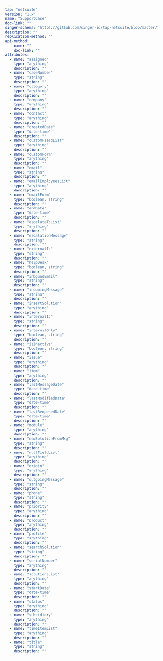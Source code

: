 ```yaml
---
tap: "netsuite"
version: "1.x"
name: "SupportCase"
doc-link: ""
singer-schema: "https://github.com/singer-io/tap-netsuite/blob/master/tap_netsuite/schemas/SupportCase.json"
description: ""
replication-method: ""
api-method:
    name: ""
    doc-link: ""
attributes:
  - name: "assigned"
    type: "anything"
    description: ""
  - name: "caseNumber"
    type: "string"
    description: ""
  - name: "category"
    type: "anything"
    description: ""
  - name: "company"
    type: "anything"
    description: ""
  - name: "contact"
    type: "anything"
    description: ""
  - name: "createdDate"
    type: "date-time"
    description: ""
  - name: "customFieldList"
    type: "anything"
    description: ""
  - name: "customForm"
    type: "anything"
    description: ""
  - name: "email"
    type: "string"
    description: ""
  - name: "emailEmployeesList"
    type: "anything"
    description: ""
  - name: "emailForm"
    type: "boolean, string"
    description: ""
  - name: "endDate"
    type: "date-time"
    description: ""
  - name: "escalateToList"
    type: "anything"
    description: ""
  - name: "escalationMessage"
    type: "string"
    description: ""
  - name: "externalId"
    type: "string"
    description: ""
  - name: "helpDesk"
    type: "boolean, string"
    description: ""
  - name: "inboundEmail"
    type: "string"
    description: ""
  - name: "incomingMessage"
    type: "string"
    description: ""
  - name: "insertSolution"
    type: "anything"
    description: ""
  - name: "internalId"
    type: "string"
    description: ""
  - name: "internalOnly"
    type: "boolean, string"
    description: ""
  - name: "isInactive"
    type: "boolean, string"
    description: ""
  - name: "issue"
    type: "anything"
    description: ""
  - name: "item"
    type: "anything"
    description: ""
  - name: "lastMessageDate"
    type: "date-time"
    description: ""
  - name: "lastModifiedDate"
    type: "date-time"
    description: ""
  - name: "lastReopenedDate"
    type: "date-time"
    description: ""
  - name: "module"
    type: "anything"
    description: ""
  - name: "newSolutionFromMsg"
    type: "string"
    description: ""
  - name: "nullFieldList"
    type: "anything"
    description: ""
  - name: "origin"
    type: "anything"
    description: ""
  - name: "outgoingMessage"
    type: "string"
    description: ""
  - name: "phone"
    type: "string"
    description: ""
  - name: "priority"
    type: "anything"
    description: ""
  - name: "product"
    type: "anything"
    description: ""
  - name: "profile"
    type: "anything"
    description: ""
  - name: "searchSolution"
    type: "string"
    description: ""
  - name: "serialNumber"
    type: "anything"
    description: ""
  - name: "solutionsList"
    type: "anything"
    description: ""
  - name: "startDate"
    type: "date-time"
    description: ""
  - name: "status"
    type: "anything"
    description: ""
  - name: "subsidiary"
    type: "anything"
    description: ""
  - name: "timeItemList"
    type: "anything"
    description: ""
  - name: "title"
    type: "string"
    description: ""
---
```

